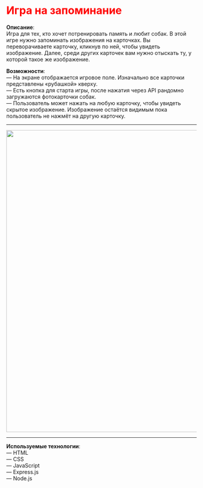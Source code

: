 <h1 style="color:#ff0000">Игра на запоминание</h1>

<strong>Описание</strong>: <br>
Игра для тех, кто хочет потренировать память и любит собак. В этой игре нужно запоминать изображения на карточках. Вы переворачиваете карточку, кликнув по ней, чтобы увидеть изображение. Далее, среди других карточек вам нужно отыскать ту, у которой такое же изображение. <br>

<strong>Возможности</strong>: <br>
— На экране отображается игровое поле. Изначально все карточки представлены «рубашкой» кверху.<br>
— Есть кнопка для старта игры, после нажатия через API рандомно загружаются фотокарточки собак.<br>
— Пользователь может нажать на любую карточку, чтобы увидеть скрытое изображение. Изображение остаётся видимым пока пользователь не нажмёт на другую карточку.

<hr>

<p align="center"> 
<img align="center" width="800" src="https://j.gifs.com/jZo65Y.gif"/>
</p>

<hr>


<strong>Используемые технологии</strong>: <br>
— HTML<br>
— CSS<br>
— JavaScript<br>
— Express.js<br>
— Node.js<br>

